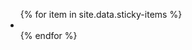 <ul class="sticky {{ include.css }}">
{% for item in site.data.sticky-items %}
  <li><a href="{{ item.href }}"><i class="{{ item.icon }}"></i></a></li>
{% endfor %}
</ul>
